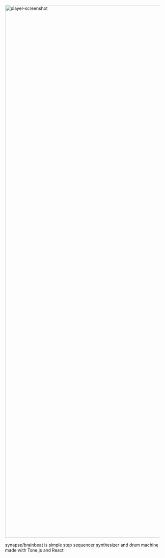 
<img width="1728" alt="player-screenshot" src="https://github.com/LandoMeowrissian/synapse-brainbeat/assets/128652765/24c40568-23d1-47c0-8040-f3be3b73be6b">

<p>
  synapse/brainbeat is simple step sequencer synthesizer and drum machine made with Tone.js and React
</p> 


